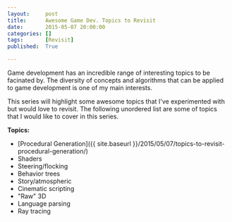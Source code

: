 ```yaml
---
layout:     post
title:      Awesome Game Dev. Topics to Revisit
date:       2015-05-07 20:00:00
categories: []
tags:       [Revisit]
published:  True

---
```


Game development has an incredible range of interesting topics to be facinated by. The diversity of concepts and algorithms that can be applied to game development is one of my main interests.

This series will highlight some awesome topics that I've experimented with but would love to revisit. The following unordered list are some of topics that I would like to cover in this series.

**Topics:**

* [Procedural Generation]({{ site.baseurl }}/2015/05/07/topics-to-revisit-procedural-generation/)
* Shaders
* Steering/flocking
* Behavior trees
* Story/atmospheric
* Cinematic scripting
* "Raw" 3D
* Language parsing
* Ray tracing
